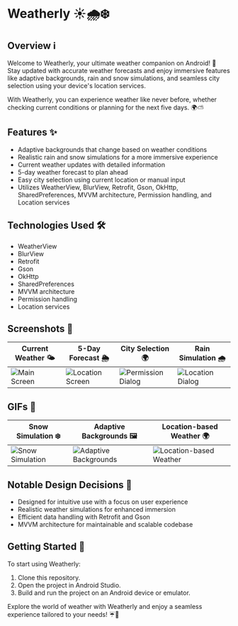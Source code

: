 # Weatherly ☀️🌧️❄️

## Overview ℹ️

Welcome to Weatherly, your ultimate weather companion on Android! 📱 Stay updated with accurate weather forecasts and enjoy immersive features like adaptive backgrounds, rain and snow simulations, and seamless city selection using your device's location services.

With Weatherly, you can experience weather like never before, whether checking current conditions or planning for the next five days. 🌍⛅️

## Features ✨

- Adaptive backgrounds that change based on weather conditions
- Realistic rain and snow simulations for a more immersive experience
- Current weather updates with detailed information
- 5-day weather forecast to plan ahead
- Easy city selection using current location or manual input
- Utilizes WeatherView, BlurView, Retrofit, Gson, OkHttp, SharedPreferences, MVVM architecture, Permission handling, and Location services

## Technologies Used 🛠️

- WeatherView
- BlurView
- Retrofit
- Gson
- OkHttp
- SharedPreferences
- MVVM architecture
- Permission handling
- Location services

## Screenshots 📸

| Current Weather 🌤️                                                                    | 5-Day Forecast 🌦️                                                                                     | City Selection 🌍                                                                                     | Rain Simulation 🌧️                                                                                  |
|----------------------------------------------------------------------------------------|--------------------------------------------------------------------------------------------------------|-------------------------------------------------------------------------------------------------------|------------------------------------------------------------------------------------------------------|
| ![Main Screen](https://private-user-images.githubusercontent.com/173606323/344396063-1adac7de-8d25-41cd-a9a0-2e4198ec86a9.png?jwt=eyJhbGciOiJIUzI1NiIsInR5cCI6IkpXVCJ9.eyJpc3MiOiJnaXRodWIuY29tIiwiYXVkIjoicmF3LmdpdGh1YnVzZXJjb250ZW50LmNvbSIsImtleSI6ImtleTUiLCJleHAiOjE3MTk2Njk3NjYsIm5iZiI6MTcxOTY2OTQ2NiwicGF0aCI6Ii8xNzM2MDYzMjMvMzQ0Mzk2MDYzLTFhZGFjN2RlLThkMjUtNDFjZC1hOWEwLTJlNDE5OGVjODZhOS5wbmc_WC1BbXotQWxnb3JpdGhtPUFXUzQtSE1BQy1TSEEyNTYmWC1BbXotQ3JlZGVudGlhbD1BS0lBVkNPRFlMU0E1M1BRSzRaQSUyRjIwMjQwNjI5JTJGdXMtZWFzdC0xJTJGczMlMkZhd3M0X3JlcXVlc3QmWC1BbXotRGF0ZT0yMDI0MDYyOVQxMzU3NDZaJlgtQW16LUV4cGlyZXM9MzAwJlgtQW16LVNpZ25hdHVyZT1lNTAxMjVkYmQ5YzNiODk1Y2RiZjM4YzY3ZTgyYzVjYmJmMWViMzczZThiMTFkYmE1ZGZmOTY3MWI0NjA5NjI2JlgtQW16LVNpZ25lZEhlYWRlcnM9aG9zdCZhY3Rvcl9pZD0wJmtleV9pZD0wJnJlcG9faWQ9MCJ9.cmGH1QX93nz6zwSQuXmmT8pD1cuo4l81rLxWqN6k-Os) | ![Location Screen](https://private-user-images.githubusercontent.com/173606323/344396069-c47a47ff-1076-4888-acc2-9897bb765c77.png?jwt=eyJhbGciOiJIUzI1NiIsInR5cCI6IkpXVCJ9.eyJpc3MiOiJnaXRodWIuY29tIiwiYXVkIjoicmF3LmdpdGh1YnVzZXJjb250ZW50LmNvbSIsImtleSI6ImtleTUiLCJleHAiOjE3MTk2Njk3NjYsIm5iZiI6MTcxOTY2OTQ2NiwicGF0aCI6Ii8xNzM2MDYzMjMvMzQ0Mzk2MDY5LWM0N2E0N2ZmLTEwNzYtNDg4OC1hY2MyLTk4OTdiYjc2NWM3Ny5wbmc_WC1BbXotQWxnb3JpdGhtPUFXUzQtSE1BQy1TSEEyNTYmWC1BbXotQ3JlZGVudGlhbD1BS0lBVkNPRFlMU0E1M1BRSzRaQSUyRjIwMjQwNjI5JTJGdXMtZWFzdC0xJTJGczMlMkZhd3M0X3JlcXVlc3QmWC1BbXotRGF0ZT0yMDI0MDYyOVQxMzU3NDZaJlgtQW16LUV4cGlyZXM9MzAwJlgtQW16LVNpZ25hdHVyZT1kMDY3MTRiZTRlOGU2MDJlZjI2MTNlNWVjMmY4YjNmMmU0NDRlOTBhOWM1ODc0ZmJhNjQ3NWNlMTAxY2M1NGM5JlgtQW16LVNpZ25lZEhlYWRlcnM9aG9zdCZhY3Rvcl9pZD0wJmtleV9pZD0wJnJlcG9faWQ9MCJ9.8cIfa9tem7CmJx0cwAzmbWvqDhH_MfpR4seI4p6EnVc) | ![Permission Dialog](https://private-user-images.githubusercontent.com/173606323/344396071-c1bfc34b-29f4-4e0d-96d8-0f1b827dbe4d.png?jwt=eyJhbGciOiJIUzI1NiIsInR5cCI6IkpXVCJ9.eyJpc3MiOiJnaXRodWIuY29tIiwiYXVkIjoicmF3LmdpdGh1YnVzZXJjb250ZW50LmNvbSIsImtleSI6ImtleTUiLCJleHAiOjE3MTk2Njk3NjYsIm5iZiI6MTcxOTY2OTQ2NiwicGF0aCI6Ii8xNzM2MDYzMjMvMzQ0Mzk2MDcxLWMxYmZjMzRiLTI5ZjQtNGUwZC05NmQ4LTBmMWI4MjdkYmU0ZC5wbmc_WC1BbXotQWxnb3JpdGhtPUFXUzQtSE1BQy1TSEEyNTYmWC1BbXotQ3JlZGVudGlhbD1BS0lBVkNPRFlMU0E1M1BRSzRaQSUyRjIwMjQwNjI5JTJGdXMtZWFzdC0xJTJGczMlMkZhd3M0X3JlcXVlc3QmWC1BbXotRGF0ZT0yMDI0MDYyOVQxMzU3NDZaJlgtQW16LUV4cGlyZXM9MzAwJlgtQW16LVNpZ25hdHVyZT00NTNiZjBjNmRhZGQyMDNlMmE5Mzk5NWQzOGZkMGE5NGY3NjM2NDZiNTZlNDlkODI1ZTk0MzFkNTFiNmY5YjBlJlgtQW16LVNpZ25lZEhlYWRlcnM9aG9zdCZhY3Rvcl9pZD0wJmtleV9pZD0wJnJlcG9faWQ9MCJ9.DBPDSxX70q16ChL_NRa1ubsUaipfF218W-Cy45iCRzI) | ![Location Dialog](https://private-user-images.githubusercontent.com/173606323/344396073-5a962da4-994d-4275-a417-8a66fed2f3f5.png?jwt=eyJhbGciOiJIUzI1NiIsInR5cCI6IkpXVCJ9.eyJpc3MiOiJnaXRodWIuY29tIiwiYXVkIjoicmF3LmdpdGh1YnVzZXJjb250ZW50LmNvbSIsImtleSI6ImtleTUiLCJleHAiOjE3MTk2Njk3NjYsIm5iZiI6MTcxOTY2OTQ2NiwicGF0aCI6Ii8xNzM2MDYzMjMvMzQ0Mzk2MDczLTVhOTYyZGE0LTk5NGQtNDI3NS1hNDE3LThhNjZmZWQyZjNmNS5wbmc_WC1BbXotQWxnb3JpdGhtPUFXUzQtSE1BQy1TSEEyNTYmWC1BbXotQ3JlZGVudGlhbD1BS0lBVkNPRFlMU0E1M1BRSzRaQSUyRjIwMjQwNjI5JTJGdXMtZWFzdC0xJTJGczMlMkZhd3M0X3JlcXVlc3QmWC1BbXotRGF0ZT0yMDI0MDYyOVQxMzU3NDZaJlgtQW16LUV4cGlyZXM9MzAwJlgtQW16LVNpZ25hdHVyZT0xMzdiNzU0NWNkM2UxODc0ODFmYzhjYTJjNGNmZGRlNzdkMzI1ZGY1YzAyYjZiYWE1MGM3MTE1NTYwMzMwY2RhJlgtQW16LVNpZ25lZEhlYWRlcnM9aG9zdCZhY3Rvcl9pZD0wJmtleV9pZD0wJnJlcG9faWQ9MCJ9.4Bt97tcW5_qIIsVf7ZPySq_aHbr4Zbj_XTuGEE2DZvQ) |

## GIFs 🎥

| Snow Simulation ❄️ | Adaptive Backgrounds 🖼️ | Location-based Weather 🌍 |
|---|---|---|
| ![Snow Simulation](https://github.com/yourusername/weatherly/assets/gifs/snow_simulation.gif) | ![Adaptive Backgrounds](https://github.com/yourusername/weatherly/assets/gifs/adaptive_backgrounds.gif) | ![Location-based Weather](https://github.com/yourusername/weatherly/assets/gifs/location_based_weather.gif) |

## Notable Design Decisions 🎨

- Designed for intuitive use with a focus on user experience
- Realistic weather simulations for enhanced immersion
- Efficient data handling with Retrofit and Gson
- MVVM architecture for maintainable and scalable codebase

## Getting Started 🚀

To start using Weatherly:
1. Clone this repository.
2. Open the project in Android Studio.
3. Build and run the project on an Android device or emulator.

Explore the world of weather with Weatherly and enjoy a seamless experience tailored to your needs! ☔🌈
